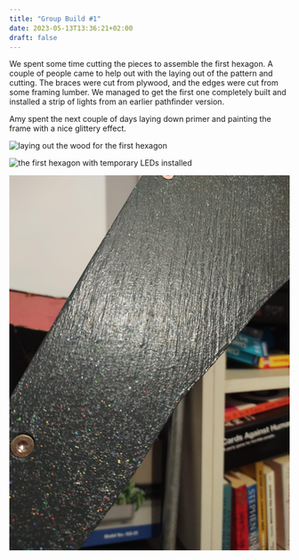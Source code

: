 ```yaml
---
title: "Group Build #1"
date: 2023-05-13T13:36:21+02:00
draft: false
---
```


We spent some time cutting the pieces to assemble the first hexagon. A couple of people came to help out with the laying out of the pattern and cutting. The braces were cut from plywood, and the edges were cut from some framing lumber. We managed to get the first one completely built and installed a strip of lights from an earlier pathfinder version.

Amy spent the next couple of days laying down primer and painting the frame with a nice glittery effect.

![laying out the wood for the first hexagon](/img/build-1.jpeg#500x)

![the first hexagon with temporary LEDs installed](/img/temporary_lights.jpeg#500x)

![glitter paint example](/.blog/static/img/glitter_example_build1.jpeg#500x)

